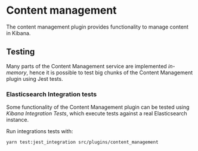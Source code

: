 # Content management

The content management plugin provides functionality to manage content in Kibana.


## Testing

Many parts of the Content Management service are implemented *in-memory*, hence it
is possible to test big chunks of the Content Management plugin using Jest
tests.


### Elasticsearch Integration tests

Some functionality of the Content Management plugin can be tested using *Kibana
Integration Tests*, which execute tests against a real Elasticsearch instance.

Run integrations tests with:

```
yarn test:jest_integration src/plugins/content_management
```
